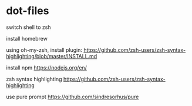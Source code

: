 # dot-files

switch shell to zsh

install homebrew

using oh-my-zsh, install plugin:
https://github.com/zsh-users/zsh-syntax-highlighting/blob/master/INSTALL.md

install npm
https://nodejs.org/en/

zsh syntax highlighting
https://github.com/zsh-users/zsh-syntax-highlighting

use pure prompt
https://github.com/sindresorhus/pure

